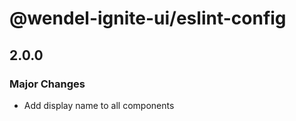 # @wendel-ignite-ui/eslint-config

## 2.0.0

### Major Changes

- Add display name to all components
